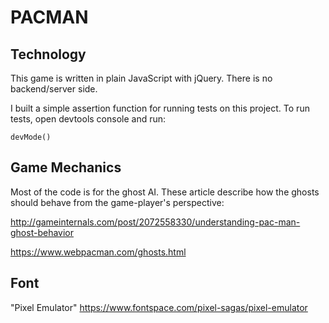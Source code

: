 # PACMAN

## Technology

This game is written in plain JavaScript with jQuery. There is no backend/server side.

I built a simple assertion function for running tests on this project. To run tests, open devtools console and run:

```devMode()```

## Game Mechanics

Most of the code is for the ghost AI. These article describe how the ghosts should behave from the game-player's perspective:

http://gameinternals.com/post/2072558330/understanding-pac-man-ghost-behavior

https://www.webpacman.com/ghosts.html

## Font
"Pixel Emulator"
https://www.fontspace.com/pixel-sagas/pixel-emulator
